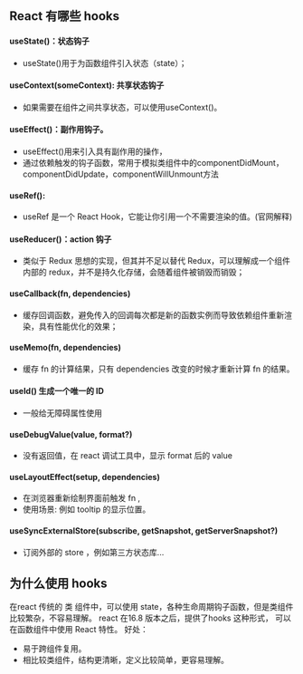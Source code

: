## React 有哪些 hooks
#### useState()：状态钩子
- useState()用于为函数组件引入状态（state）；
#### useContext(someContext): 共享状态钩子
- 如果需要在组件之间共享状态，可以使用useContext()。
#### useEffect()：副作用钩子。
- useEffect()用来引入具有副作用的操作，
- 通过依赖触发的钩子函数，常用于模拟类组件中的componentDidMount，componentDidUpdate，componentWillUnmount方法
#### useRef():
- useRef 是一个 React Hook，它能让你引用一个不需要渲染的值。(官网解释)
#### useReducer()：action 钩子
- 类似于 Redux 思想的实现，但其并不足以替代 Redux，可以理解成一个组件内部的 redux，并不是持久化存储，会随着组件被销毁而销毁；

#### useCallback(fn, dependencies)
- 缓存回调函数，避免传入的回调每次都是新的函数实例而导致依赖组件重新渲染，具有性能优化的效果；
#### useMemo(fn, dependencies)
- 缓存 fn 的计算结果，只有 dependencies 改变的时候才重新计算 fn 的结果。 
#### useId() 生成一个唯一的 ID
- 一般给无障碍属性使用
#### useDebugValue(value, format?)
- 没有返回值，在 react 调试工具中，显示 format 后的 value
#### useLayoutEffect(setup, dependencies)
- 在浏览器重新绘制界面前触发  fn , 
- 使用场景: 例如 tooltip 的显示位置。
#### useSyncExternalStore(subscribe, getSnapshot, getServerSnapshot?)
- 订阅外部的 store ，例如第三方状态库...

## 为什么使用 hooks
在react 传统的 类 组件中，可以使用 state，各种生命周期钩子函数，但是类组件比较繁杂，不容易理解。
react 在16.8 版本之后，提供了hooks 这种形式， 可以在函数组件中使用 React 特性。
好处： 
- 易于跨组件复用。
- 相比较类组件，结构更清晰，定义比较简单，更容易理解。